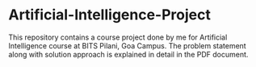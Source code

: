 # Artificial-Intelligence-Project
This repository contains a course project done by me for Artificial Intelligence course at BITS Pilani, Goa Campus. The problem statement along with solution approach is explained in detail in the PDF document.
